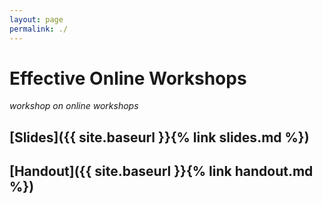 ```yaml
---
layout: page
permalink: ./
---
```


# Effective Online Workshops
_workshop on online workshops_

## [Slides]({{ site.baseurl }}{% link slides.md %})
## [Handout]({{ site.baseurl }}{% link handout.md %})
